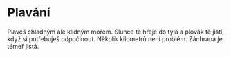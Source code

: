 # Plavání

Plaveš chladným ale klidným mořem. Slunce tě hřeje do týla a plovák tě jistí, když si potřebuješ odpočinout. Několik kilometrů není problém. Záchrana je témeř jistá.
